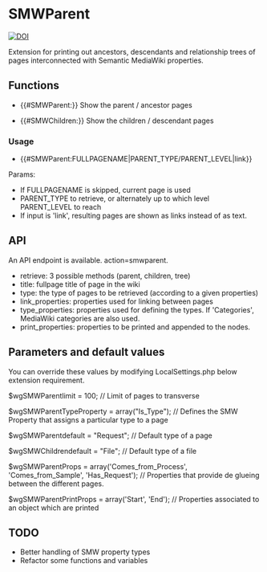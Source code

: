 # SMWParent

[![DOI](https://zenodo.org/badge/24464261.svg)](https://zenodo.org/badge/latestdoi/24464261)

Extension for printing out ancestors, descendants and relationship trees of pages interconnected with Semantic MediaWiki properties.

## Functions 

* {{#SMWParent:}} 
  Show the parent / ancestor pages
  
* {{#SMWChildren:}}
  Show the children / descendant pages

### Usage

* {{#SMWParent:FULLPAGENAME|PARENT_TYPE/PARENT_LEVEL|link}}


Params:

- If FULLPAGENAME is skipped, current page is used
- PARENT_TYPE to retrieve, or alternately up to which level PARENT_LEVEL to reach
- If input is 'link', resulting pages are shown as links instead of as text.

## API

An API endpoint is available. action=smwparent.
* retrieve: 3 possible methods (parent, children, tree)
* title: fullpage title of page in the wiki
* type: the type of pages to be retrieved (according to a given properties)
* link_properties: properties used for linking between pages
* type_properties: properties used for defining the types. If 'Categories', MediaWiki categories are also used.
* print_properties: properties to be printed and appended to the nodes.

## Parameters and default values

You can override these values by modifying LocalSettings.php below extension requirement.

$wgSMWParentlimit = 100; // Limit of pages to transverse

$wgSMWParentTypeProperty = array("Is_Type"); // Defines the SMW Property that assigns a particular type to a page

$wgSMWParentdefault = "Request"; // Default type of a page

$wgSMWChildrendefault = "File"; // Default type of a file

$wgSMWParentProps = array('Comes_from_Process', 'Comes_from_Sample', 'Has_Request'); // Properties that provide de glueing between the different pages.

$wgSMWParentPrintProps = array('Start', 'End'); // Properties associated to an object which are printed

## TODO

* Better handling of SMW property types
* Refactor some functions and variables

